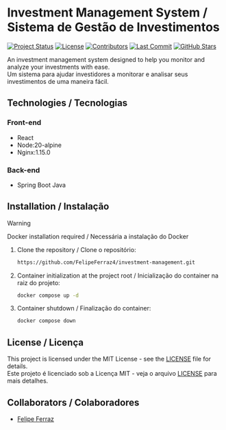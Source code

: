 # Investment Management System / Sistema de Gestão de Investimentos

[![Project Status](https://img.shields.io/badge/status-in%20progress-yellow)](https://github.com/FelipeFerraz4/investment-management)
[![License](https://img.shields.io/github/license/FelipeFerraz4/investment-management)](https://github.com/FelipeFerraz4/investment-management/blob/main/LICENSE)
[![Contributors](https://img.shields.io/github/contributors/FelipeFerraz4/investment-management)](https://github.com/FelipeFerraz4/investment-management/graphs/contributors)
[![Last Commit](https://img.shields.io/github/last-commit/FelipeFerraz4/investment-management)](https://github.com/FelipeFerraz4/investment-management/commits/main)
[![GitHub Stars](https://img.shields.io/github/stars/FelipeFerraz4/investment-management)](https://github.com/FelipeFerraz4/investment-management/stargazers)


An investment management system designed to help you monitor and analyze your investments with ease.  
Um sistema para ajudar investidores a monitorar e analisar seus investimentos de uma maneira fácil.

## Technologies / Tecnologias

### Front-end
- React
- Node:20-alpine
- Nginx:1.15.0

### Back-end
- Spring Boot Java

## Installation / Instalação

> [!WARNING]  
> Docker installation required / Necessária a instalação do Docker

1. Clone the repository / Clone o repositório:
    ```bash
    https://github.com/FelipeFerraz4/investment-management.git
    ```
2. Container initialization at the project root / Inicialização do container na raiz do projeto:
    ```bash
    docker compose up -d
    ```
3. Container shutdown / Finalização do container:
    ```bash
    docker compose down
    ```
## License / Licença
This project is licensed under the MIT License - see the [LICENSE](LICENSE) file for details.  
Este projeto é licenciado sob a Licença MIT - veja o arquivo [LICENSE](LICENSE) para mais detalhes.

## Collaborators / Colaboradores
- [Felipe Ferraz](https://github.com/FelipeFerraz4)
